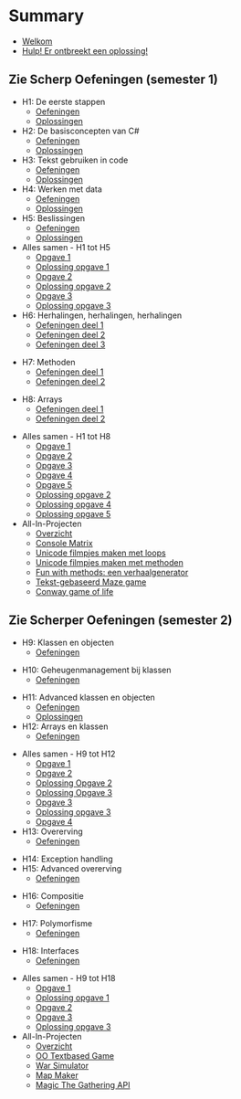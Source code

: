 # Summary

* [Welkom](README.md)
* [Hulp! Er ontbreekt een oplossing!](hulp.md)

## Zie Scherp Oefeningen (semester 1)

* H1: De eerste stappen
  * [Oefeningen](0_intro/A_Practica.md)
  * [Oplossingen](0_intro/opl_apractica.md)
* H2: De basisconcepten van C#
  * [Oefeningen](1_csharpbasics/A_practica.md)
  * [Oplossingen](1_csharpbasics/opl_apractica.md)
* H3: Tekst gebruiken in code
  * [Oefeningen](2_tekst/a_practica.md)
  * [Oplossingen](2_tekst/a_oplpractica.md)
* H4: Werken met data
  * [Oefeningen](3_data/A_Practica.md)
  * [Oplossingen](3_data/a_oplpractica.md)
* H5: Beslissingen
  * [Oefeningen](4_beslissingen/a_practica.md)
  * [Oplossingen](4_beslissingen/a_oplpractica.md)
* Alles samen - H1 tot H5
  * [Opgave 1](EindeTests/Mod1/Opgave.md)
  * [Oplossing opgave 1](EindeTests/Mod1/Oplossing.md)
  * [Opgave 2](EindeTests/Mod1/Opgave_1920.md)
  * [Oplossing opgave 2](EindeTests/Mod1/Oplossing_1920.md)
  * [Opgave 3 ](EindeTests/Mod1/Opgave_1819.md)
  * [Oplossing opgave 3](EindeTests/Mod1/Oplossing_1819.md)
* H6: Herhalingen, herhalingen, herhalingen
  * [Oefeningen deel 1](5_herhalingen/A_practica.md)
  * [Oefeningen deel 2](5_herhalingen/c_practica.md)
  * [Oefeningen deel 3](5_herhalingen/b_practica.md)
<!---  * [Oplossingen](5_herhalingen/opl_a_practica.md)--->
* H7: Methoden
  * [Oefeningen deel 1](6_methoden/b_practica.md)
  * [Oefeningen deel 2](6_methoden/c_practica.md)
<!---  * [Oplossingen](6_methoden/opl_b_practica.md)--->
* H8: Arrays
  * [Oefeningen deel 1](7_arrays/A_practica.md)
  * [Oefeningen deel 2](7_arrays/B_practica.md)
<!---  * [Oplossingen](7_arrays/opl_a_practica.md)--->
* Alles samen - H1 tot H8
  * [Opgave 1](EindeTests/Mod2/Opgave.md)
  * [Opgave 2](EindeTests/Mod2/Opgave_1819.md)
  * [Opgave 3](EindeTests/Mod2/Opgave_1819_2ezit.md)
  * [Opgave 4](EindeTests/Mod2/Opgave_1920.md)
  * [Opgave 5](EindeTests/Mod2/Opgave_1920b.md)
  * [Oplossing opgave 2](EindeTests/Mod2/Oplossing_1819.md)
  * [Oplossing opgave 4](EindeTests/Mod2/Oplossing_1920.md)
  * [Oplossing opgave 5](EindeTests/Mod2/Oplossing_1920b.md)
* All-In-Projecten
  * [Overzicht](A_DEEL1_AllInOne/0_Deel1_IntroductieAllInOne.md)
  * [Console Matrix](A_DEEL1_AllInOne/1_ConsoleMatrix.md)
  * [Unicode filmpjes maken met loops](A_DEEL1_AllInOne/3_AsciiMovieWithLoops.md)
  * [Unicode filmpjes maken met methoden](A_DEEL1_AllInOne/2_AsciiMoviesWithMethods.md)
  * [Fun with methods: een verhaalgenerator](A_DEEL1_AllInOne/3_verhaalgenerator.md)
  * [Tekst-gebaseerd Maze game](A_DEEL1_AllInOne/4_MazeGame.md)
  * [Conway game of life](A_DEEL1_AllInOne/5_conway.md)

## Zie Scherper Oefeningen (semester 2)

* H9: Klassen en objecten
  * [Oefeningen](8_klassen/A_practica.md)
<!---  * [Oplossingen](8_klassen/opl_apractica.md)--->
* H10: Geheugenmanagement bij klassen
  * [Oefeningen](9_meminoop/A_poke1.md)
<!---  * [Oplossingen](9_meminoop/opl_poke2.md)--->
* H11: Advanced klassen en objecten
  * [Oefeningen](10_advancedklassen/A_practica3.md)
  * [Oplossingen](10_advancedklassen/opl_practica3.md)
* H12: Arrays en klassen
  * [Oefeningen](11_arraysvanklassen/A_practicaMem.md)
<!---  * [Oplossingen](11_arraysvanklassen/opl_practica3.md)--->
* Alles samen - H9 tot H12
  * [Opgave 1](EindeTests/Mod3/Opgave.md)
  * [Opgave 2](EindeTests/Mod3/Opgave2.md)
  * [Oplossing Opgave 2 ](EindeTests/Mod3/Opgave2Opl.md)
  * [Oplossing Opgave 3](EindeTests/Mod3/OplossingOpgave3.md)
  * [Opgave 3](EindeTests/Mod3/Opgave_1819.md)
  * [Oplossing opgave 3](EindeTests/Mod3/Oplossing_1819.md)
  * [Opgave 4](EindeTests/Mod3/Opgave_1920.md)
* H13: Overerving
  * [Oefeningen](12_overerving/A_PracticaSimpel.md)
<!---  * [Oplossingen](12_overerving/opl_practica3.md)--->
* H14: Exception handling
* H15: Advanced overerving
  * [Oefeningen](13_advancedovererving/A_Practica.md)
<!---  * [Oplossingen](13_advancedovererving/opl_practica4.md)--->
* H16: Compositie
  * [Oefeningen](14_compositie/A_PracticaComp.md)
<!---  * [Oplossingen](14_compositie/opl_practica.md)--->
* H17: Polymorfisme
  * [Oefeningen](15_polymorfisme/A_Practica.md)
<!---  * [Oplossingen]](15_polymorfisme/opl_practica.md)--->
* H18: Interfaces
  * [Oefeningen](16_interfaces/A_practica.md)
<!---  * [Oplossingen](16_interfaces/opl_practica.md)--->
* Alles samen - H9 tot H18
  * [Opgave 1](EindeTests/Mod4/Opgave.md)
  * [Oplossing opgave 1](EindeTests/Mod4/Oplossing.md)
  * [Opgave 2](EindeTests/Mod4/Opgave_1819_2ezit.md)
  * [Opgave 3](EindeTests/Mod4/Opgave_1920.md)
  * [Oplossing opgave 3](EindeTests/Mod4/Ooplpgave_1920.md)
* All-In-Projecten
  * [Overzicht](A_DEEL2_AllInOne/0_Deel2_IntroductieAllInOne.md)
  * [OO Textbased Game](A_DEEL2_AllInOne/2_OOTextGame.md)
  * [War Simulator](A_DEEL2_AllInOne/3_WarGame.md)
  * [Map Maker](A_DEEL2_AllInOne/1_MapMapker.md)
  * [Magic The Gathering API](A_DEEL2_AllInOne/mtgapi.md)  

<!---## The Corona files
  * [Toelichting](EindeTests/coronainfo.md)
  * [Corona Training](EindeTests/Mod3/Opgave3_corona.md)  
  * De missies
    * [Corona Missie 1](12_overerving/coronamissieoverering.md)
    * [Oplossing Corona Missie 1](corona/opl_h12corona.md)
    * [Corona Missie 2](13_advancedovererving/coronamissie.md)
    * [Oplossing Corona Missie 2](corona/opl_h13corona.md)
    * [Corona Missie 3](14_compositie/coronamissie.md)
    * [Oplossing Corona Missie 3](corona/opl_h14corona.md) 
    * [Corona Missie 4](15_polymorfisme/coronamissie.md)
    * [Corona Finale Missie](16_interfaces/coronamissie.md)--->
<!---
## Appendix  
  * [Oefeningen kerkhof](graveyard.md)
--->
  
  
